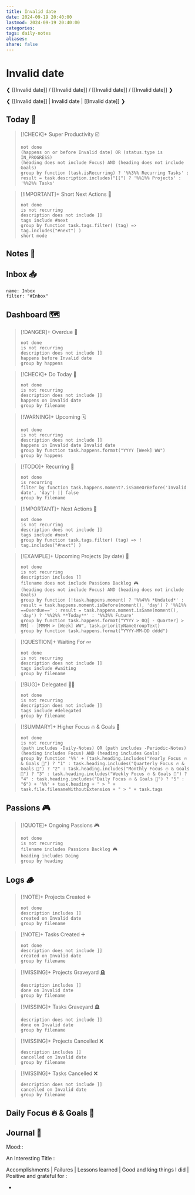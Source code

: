 ```yaml
---
title: Invalid date
date: 2024-09-19 20:40:00
lastmod: 2024-09-19 20:40:00
categories:
tags: daily-notes
aliases:
share: false
---
```


# Invalid date

❮ [[Invalid date]] / [[Invalid date]] / [[Invalid date]] / [[Invalid date]] ❯

❮ [[Invalid date]] | Invalid date | [[Invalid date]] ❯

## Today 🔆

> [!CHECK]+ Super Productivity ☑️
>
> ```tasks
> not done
> (happens on or before Invalid date) OR (status.type is IN_PROGRESS)
> (heading does not include Focus) AND (heading does not include Goals)
> group by function (task.isRecurring) ? '%%3%% Recurring Tasks' : result = task.description.includes("[[") ? '%%1%% Projects' : '%%2%% Tasks'
> ```

> [!IMPORTANT]+ Short Next Actions 🏃
>
> ```tasks
> not done
> is not recurring
> description does not include ]]
> tags include #next
> group by function task.tags.filter( (tag) => tag.includes("#next") )
> short mode
> ```

## Notes 📝



## Inbox 📥

```todoist
name: Inbox
filter: "#Inbox"
```

## Dashboard 🗺️

> [!DANGER]+ Overdue 📆
>
> ```tasks
> not done
> is not recurring
> description does not include ]]
> happens before Invalid date
> group by happens
> ```

> [!CHECK]+ Do Today 📅
>
> ```tasks
> not done
> is not recurring
> description does not include ]]
> happens on Invalid date
> group by filename
> ```

> [!WARNING]+ Upcoming 🗓️
>
> ```tasks
> not done
> is not recurring
> description does not include ]]
> happens in Invalid date Invalid date
> group by function task.happens.format("YYYY [Week] WW")
> group by happens
> ```

> [!TODO]+ Recurring 🔁
>
> ```tasks
> not done
> is recurring
> filter by function task.happens.moment?.isSameOrBefore('Invalid date', 'day') || false
> group by filename
> ```

> [!IMPORTANT]+ Next Actions 🏃
>
> ```tasks
> not done
> is not recurring
> description does not include ]]
> tags include #next
> group by function task.tags.filter( (tag) => ! tag.includes("#next") )
> ```

> [!EXAMPLE]+ Upcoming Projects (by date) 🎯
>
> ```tasks
> not done
> is not recurring
> description includes ]]
> filename does not include Passions Backlog 🎮
> (heading does not include Focus) AND (heading does not include Goals)
> group by function (!task.happens.moment) ? '%%4%% *Undated*' : result = task.happens.moment.isBefore(moment(), 'day') ? '%%1%% ==Overdue==' : result = task.happens.moment.isSame(moment(), 'day') ? '%%2%% **Today**' : '%%3%% Future'
> group by function task.happens.format("YYYY > 0Q[ - Quarter] > MM[ - ]MMMM > [Week] WW", task.priorityNameGroupText)
> group by function task.happens.format("YYYY-MM-DD dddd")
> ```

> [!QUESTION]+ Waiting For 💤
>
> ```tasks
> not done
> is not recurring
> description does not include ]]
> tags include #waiting
> group by filename
> ```

> [!BUG]+ Delegated 👷‍♂️
>
> ```tasks
> not done
> is not recurring
> description does not include ]]
> tags include #delegated
> group by filename
> ```

> [!SUMMARY]+ Higher Focus 🔥 & Goals 🎯
>
> ```tasks
> not done
> is not recurring
> (path includes -Daily-Notes) OR (path includes -Periodic-Notes)
> (heading includes Focus) AND (heading includes Goals)
> group by function '%%' + (task.heading.includes("Yearly Focus 🔥 & Goals 🎯") ? "1" : task.heading.includes("Quarterly Focus 🔥 & Goals 🎯") ? "2" : task.heading.includes("Monthly Focus 🔥 & Goals 🎯") ? "3" : task.heading.includes("Weekly Focus 🔥 & Goals 🎯") ? "4" : task.heading.includes("Daily Focus 🔥 & Goals 🎯") ? "5" : "6") + '%%' + task.heading + " > " + task.file.filenameWithoutExtension + " > " + task.tags
> ```

## Passions 🎮

> [!QUOTE]+ Ongoing Passions 🎮
>
> ```tasks
> not done
> is not recurring
> filename includes Passions Backlog 🎮
> heading includes Doing
> group by heading
> ```

## Logs 🪵

> [!NOTE]+ Projects Created ➕
>
> ```tasks
> not done
> description includes ]]
> created on Invalid date
> group by filename
> ```

> [!NOTE]+ Tasks Created ➕
>
> ```tasks
> not done
> description does not include ]]
> created on Invalid date
> group by filename
> ```

> [!MISSING]+ Projects Graveyard 🪦
>
> ```tasks
> description includes ]]
> done on Invalid date
> group by filename
> ```

> [!MISSING]+ Tasks Graveyard 🪦
>
> ```tasks
> description does not include ]]
> done on Invalid date
> group by filename
> ```

> [!MISSING]+ Projects Cancelled ❌
>
> ```tasks
> description includes ]]
> cancelled on Invalid date
> group by filename
> ```

> [!MISSING]+ Tasks Cancelled ❌
>
> ```tasks
> description does not include ]]
> cancelled on Invalid date
> group by filename
> ```

## Daily Focus 🔥 & Goals 🎯



## Journal 📔

Mood::

An Interesting Title :

Accomplishments | Failures | Lessons learned | Good and king things I did | Positive and grateful for :

-


